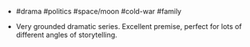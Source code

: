 - #drama #politics #space/moon #cold-war #family 

- Very grounded dramatic series. Excellent premise, perfect for lots of different angles of storytelling. 